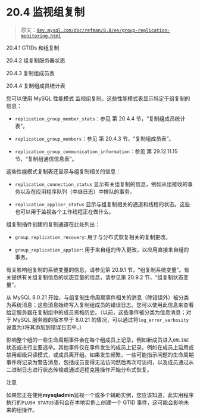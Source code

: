 # 20.4 监视组复制

> 原文：[`dev.mysql.com/doc/refman/8.0/en/group-replication-monitoring.html`](https://dev.mysql.com/doc/refman/8.0/en/group-replication-monitoring.html)

20.4.1 GTIDs 和组复制

20.4.2 组复制服务器状态

20.4.3 复制组成员表

20.4.4 复制组成员统计表

您可以使用 MySQL 性能模式 监视组复制。这些性能模式表显示特定于组复制的信息：

+   `replication_group_member_stats`：参见 第 20.4.4 节，“复制组成员统计表”。

+   `replication_group_members`：参见 第 20.4.3 节，“复制组成员表”。

+   `replication_group_communication_information`：参见 第 29.12.11.15 节，“复制组通信信息表”。

这些性能模式复制表还显示与组复制相关的信息：

+   `replication_connection_status` 显示有关组复制的信息，例如从组接收的事务以及在应用程序队列（中继日志）中排队的事务。

+   `replication_applier_status` 显示与组复制相关的通道和线程的状态。这些也可以用于监视各个工作线程正在做什么。

组复制插件创建的复制通道在此处列出：

+   `group_replication_recovery`: 用于与分布式恢复相关的复制更改。

+   `group_replication_applier`: 用于来自组的传入更改，以应用直接来自组的事务。

有关影响组复制的系统变量的信息，请参见第 20.9.1 节，“组复制系统变量”。有关提供有关组复制信息的状态变量的信息，请参见第 20.9.2 节，“组复制状态变量”。

从 MySQL 8.0.21 开始，与组复制生命周期事件相关的消息（除错误外）被分类为系统消息；这些消息始终写入复制组成员的错误日志。您可以使用此信息来查看给定服务器在复制组中的成员资格历史。（以前，这些事件被分类为信息消息；对于 MySQL 服务器的版本早于 8.0.21 的情况，可以通过将`log_error_verbosity`设置为`3`将其添加到错误日志中。）

影响整个组的一些生命周期事件会在每个组成员上记录，例如新成员进入`ONLINE`状态或进行主要选举。其他事件仅在事件发生的成员上记录，例如在成员上启用或禁用超级只读模式，或成员离开组。如果发生频繁，一些可能指示问题的生命周期事件将记录为警告消息，包括成员变得无法访问然后再次可访问，以及成员通过从二进制日志进行状态传输或通过远程克隆操作开始分布式恢复。

注意

如果您正在使用**mysqladmin**监视一个或多个辅助实例，您应该知道，此实用程序执行的`FLUSH STATUS`语句会在本地实例上创建一个 GTID 事件，这可能会影响未来的组操作。
